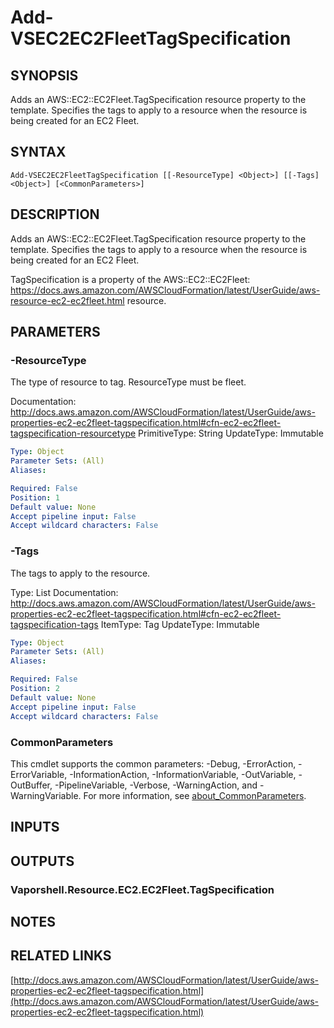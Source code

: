 # Add-VSEC2EC2FleetTagSpecification

## SYNOPSIS
Adds an AWS::EC2::EC2Fleet.TagSpecification resource property to the template.
Specifies the tags to apply to a resource when the resource is being created for an EC2 Fleet.

## SYNTAX

```
Add-VSEC2EC2FleetTagSpecification [[-ResourceType] <Object>] [[-Tags] <Object>] [<CommonParameters>]
```

## DESCRIPTION
Adds an AWS::EC2::EC2Fleet.TagSpecification resource property to the template.
Specifies the tags to apply to a resource when the resource is being created for an EC2 Fleet.

TagSpecification is a property of the  AWS::EC2::EC2Fleet: https://docs.aws.amazon.com/AWSCloudFormation/latest/UserGuide/aws-resource-ec2-ec2fleet.html resource.

## PARAMETERS

### -ResourceType
The type of resource to tag.
ResourceType must be fleet.

Documentation: http://docs.aws.amazon.com/AWSCloudFormation/latest/UserGuide/aws-properties-ec2-ec2fleet-tagspecification.html#cfn-ec2-ec2fleet-tagspecification-resourcetype
PrimitiveType: String
UpdateType: Immutable

```yaml
Type: Object
Parameter Sets: (All)
Aliases:

Required: False
Position: 1
Default value: None
Accept pipeline input: False
Accept wildcard characters: False
```

### -Tags
The tags to apply to the resource.

Type: List
Documentation: http://docs.aws.amazon.com/AWSCloudFormation/latest/UserGuide/aws-properties-ec2-ec2fleet-tagspecification.html#cfn-ec2-ec2fleet-tagspecification-tags
ItemType: Tag
UpdateType: Immutable

```yaml
Type: Object
Parameter Sets: (All)
Aliases:

Required: False
Position: 2
Default value: None
Accept pipeline input: False
Accept wildcard characters: False
```

### CommonParameters
This cmdlet supports the common parameters: -Debug, -ErrorAction, -ErrorVariable, -InformationAction, -InformationVariable, -OutVariable, -OutBuffer, -PipelineVariable, -Verbose, -WarningAction, and -WarningVariable. For more information, see [about_CommonParameters](http://go.microsoft.com/fwlink/?LinkID=113216).

## INPUTS

## OUTPUTS

### Vaporshell.Resource.EC2.EC2Fleet.TagSpecification
## NOTES

## RELATED LINKS

[http://docs.aws.amazon.com/AWSCloudFormation/latest/UserGuide/aws-properties-ec2-ec2fleet-tagspecification.html](http://docs.aws.amazon.com/AWSCloudFormation/latest/UserGuide/aws-properties-ec2-ec2fleet-tagspecification.html)


